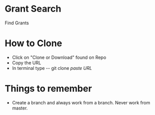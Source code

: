 # Grant Search
Find Grants 
# How to Clone
* Click on "Clone or Download" found on Repo
* Copy the URL 
* In terminal type -- git clone *paste URL*
# Things to remember
* Create a branch and always work from a branch. Never work from master. 
